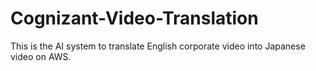 # Cognizant-Video-Translation
This is the AI system to translate English corporate video into Japanese video on AWS. 
